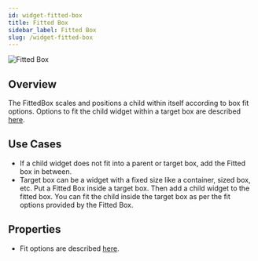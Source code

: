 ```yaml
---
id: widget-fitted-box
title: Fitted Box
sidebar_label: Fitted Box
slug: /widget-fitted-box
---
```


![Fitted Box](/img/Widget-FittedBox-1.png)

## Overview

The FittedBox scales and positions a child within itself according to box fit options. Options to fit the child widget within a target box are described [here](https://api.flutter.dev/flutter/painting/BoxFit.html).

##  Use Cases

* If a child widget does not fit into a parent or target box, add the Fitted box in between.
* Target box can be a widget with a fixed size like a container, sized box, etc. Put a Fitted Box inside a target box. Then add a child widget to the fitted box. You can fit the child inside the target box as per the fit options provided by the Fitted Box.

## Properties

* Fit options are described [here](https://api.flutter.dev/flutter/painting/BoxFit.html).
